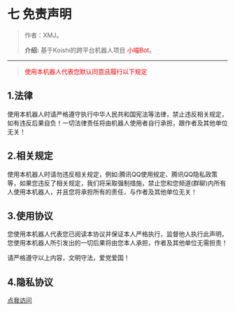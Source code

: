 

# 七 免责声明

> 作者：XMJ。
>
> **介绍:** 基于Koishi的跨平台机器人项目 <font color=red>小喵Bot</font>。

---

> <font color=red>使用本机器人代表您默认同意且履行以下规定</font>

## 1.法律

 使用本机器人时请严格遵守执行中华人民共和国宪法等法律，禁止违反相关规定，如有违反后果自负！一切法律责任将由机器人使用者自行承担，跟作者及其他单位无关！

## 2.相关规定

使用本机器人时请勿违反相关规定，例如:腾讯QQ使用规定、腾讯QQ隐私政策等，如果您违反了相关规定，我们将采取强制措施，禁止您和您频道(群聊)内所有人使用本机器人，并且您将承担所有的责任，与作者及其他单位无关！

## 3.使用协议

您使用本机器人代表您已阅读本协议并保证本人严格执行，监督他人执行此声明，您使用本机器人所引发出的一切后果将由您本人承担，作者及其他单位无需担责！

请严格遵守以上内容，文明守法，爱党爱国！

## 4.隐私协议

[点我访问](https://bot-resource-1251316161.file.myqcloud.com/private_proto/69918991-36b4-4af6-a810-cb47a59bbdfb103770981387142597/QQ%E6%9C%BA%E5%99%A8%E4%BA%BA%E9%9A%90%E7%A7%81%E5%8D%8F%E8%AE%AE.html?ts=1727187022)
